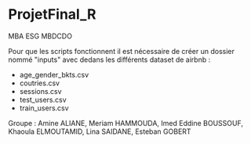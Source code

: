 # ProjetFinal_R
MBA ESG MBDCDO


Pour que les scripts fonctionnent il est nécessaire de créer un dossier nommé "inputs" avec dedans les différents dataset de airbnb :
- age_gender_bkts.csv
- coutries.csv
- sessions.csv
- test_users.csv
- train_users.csv

Groupe :
Amine ALIANE,
Meriam HAMMOUDA,
Imed Eddine BOUSSOUF,
Khaoula ELMOUTAMID,
Lina SAIDANE,
Esteban GOBERT
